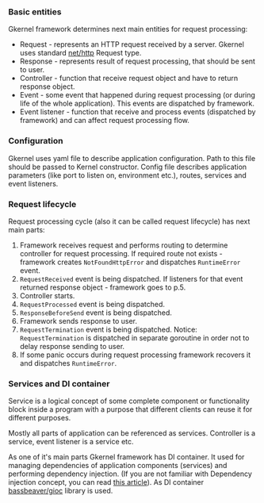 ### Basic entities

Gkernel framework determines next main entities for request processing:

* Request - represents an HTTP request received by a server. Gkernel uses standard [net/http](https://golang.org/pkg/net/http/) Request type.
* Response - represents result of request processing, that should be sent to user. 
* Controller - function that receive request object and have to return response object.
* Event - some event that happened during request processing (or during life of the whole application).
This events are dispatched by framework.
* Event listener - function that receive and process events (dispatched by framework) and can affect request processing flow.


### Configuration

Gkernel uses yaml file to describe application configuration. Path to this file should be passed to Kernel constructor.
Config file describes application parameters (like port to listen on, environment etc.), routes, services and event listeners.


### Request lifecycle

Request processing cycle (also it can be called request lifecycle) has next main parts:

1. Framework receives request and performs routing to determine controller for request processing.
If required route not exists - framework creates `NotFoundHttpError` and dispatches `RuntimeError` event.
2. `RequestReceived` event is being dispatched. If listeners for that event returned response object - framework goes to p.5.
3. Controller starts. 
4. `RequestProcessed` event is being dispatched.
5. `ResponseBeforeSend` event is being dispatched.
6. Framework sends response to user.
7. `RequestTermination` event is being dispatched. Notice: `RequestTermination` is dispatched in separate goroutine 
in order not to delay response sending to user.
8. If some panic occurs during request processing framework recovers it and dispatches `RuntimeError`.


### Services and DI container

Service is a logical concept of some complete component or functionality block inside a program with a purpose that 
different clients can reuse it for different purposes.
 
Mostly all parts of application can be referenced as services. Controller is a service, event listener is a service etc.

As one of it's main parts Gkernel framework has DI container. It used for managing dependencies of application 
components (services) and performing dependency injection.
(If you are not familiar with Dependency injection concept, you can read [this article](https://en.wikipedia.org/wiki/Dependency_injection)).
As DI container [bassbeaver/gioc](https://github.com/bassbeaver/gioc) library is used.

